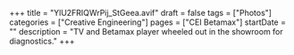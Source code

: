 +++
title = "YlU2FRIQWrPij_StGeea.avif"
draft = false
tags = ["Photos"]
categories = ["Creative Engineering"]
pages = ["CEI Betamax"]
startDate = ""
description = "TV and Betamax player wheeled out in the showroom for diagnostics."
+++
